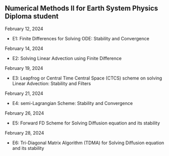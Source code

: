 ## Numerical Methods II for Earth System Physics Diploma student

February 12, 2024
- E1: Finite Differences for Solving ODE: Stability and Convergence

February 14, 2024
- E2: Solving Linear Advection using Finite Difference

February 19, 2024
- E3: Leapfrog or Central Time Central Space (CTCS) scheme on solving Linear Advection: Stability and Filters

February 21, 2024
- E4: semi-Lagrangian Scheme: Stability and Convergence

February 26, 2024
- E5: Forward FD Scheme for Solving Diffusion equation and its stability

February 28, 2024
- E6: Tri-Diagonal Matrix Algorithm (TDMA) for Solving Diffusion equation and its stability
